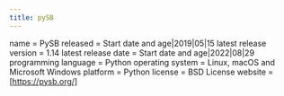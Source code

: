 ```yaml
---
title: pySB
---
```


name                   = PySB
released               = Start date and age|2019|05|15
latest release version = 1.14
latest release date    = Start date and age|2022|08|29
programming language   = Python
operating system       = Linux, macOS and Microsoft Windows
platform               = Python
license                = BSD License
website                = [https://pysb.org/]
